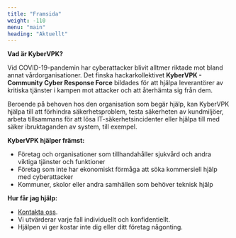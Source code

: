 ```yaml
---
title: "Framsida"
weight: -110
menu: "main"
heading: "Aktuellt"
---
```

**Vad är KyberVPK?**

Vid COVID-19-pandemin har cyberattacker blivit alltmer riktade mot bland annat vårdorganisationer. Det finska hackarkollektivet **KyberVPK - Community Cyber ​​Response Force** bildades för att hjälpa leverantörer av kritiska tjänster i kampen mot attacker och att återhämta sig från dem.

Beroende på behoven hos den organisation som begär hjälp, kan KyberVPK hjälpa till att förhindra säkerhetsproblem, testa säkerheten av kundmiljöer, arbeta tillsammans för att lösa IT-säkerhetsincidenter eller hjälpa till med säker ibruktaganden av system, till exempel.

**KyberVPK hjälper främst:**

* Företag och organisationer som tillhandahåller sjukvård och andra viktiga tjänster och funktioner
* Företag som inte har ekonomiskt förmåga att söka kommersiell hjälp med cyberattacker
* Kommuner, skolor eller andra samhällen som behöver teknisk hjälp

**Hur får jag hjälp:**

* [Kontakta oss](/contact/).
* Vi utvärderar varje fall individuellt och konfidentiellt.
* Hjälpen vi ger kostar inte dig eller ditt företag någonting.
